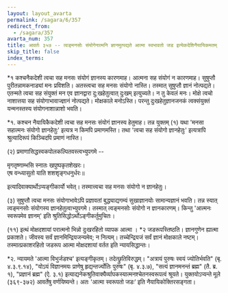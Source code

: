 ```yaml
---
layout: layout_avarta
permalink: /sagara/6/357
redirect_from:
  - /sagara/357
avarta_num: 357
title: आवर्तः ३५७ -- त्वङ्मनसोः संयोगेनात्मनि ज्ञानमुत्पद्यते आत्मा स्वभावतो जड इत्येकदेशिनैयायिकमतम्
skip_title: false
index_terms: 
---
```


*१ कश्चनैकदेशी त्वचा सह मनसः संयोगं ज्ञानस्य कारणमाह। आत्मना
सह संयोगं न कारणमाह। सुषुप्तौ पुरीतन्नामकनाड्यां मनः प्रविशति। अतस्त्वचा सह मनसः संयोगो नास्ति। तस्मात् सुषुप्तौ ज्ञानं नोत्पद्यते। एतन्मते त्वचा सह संयुक्तं मन एव ज्ञानद्वारा दु:खहेतुत्वात् दुःखम् इत्युच्यते।
न तु केवलं मनः। मोक्षे त्वचो नाशात्तया सह संयोगाभावाज्ज्ञानं नोत्पद्यते।
मोक्षकाले मनोऽस्ति। परन्तु दुःखहेतुज्ञानजनकं त्वक्संयुक्तं यन्मनस्तस्य
संयोगनाशान्नाशो भवति।

<div class="footnote" markdown="1">
*१. कश्चन नैयायिकैकदेशी त्वचा सह मनसः संयोगं ज्ञानस्य हेतुमाह। तन्न
युक्तम् (१) यथा 'मनसा सहात्मनः संयोगो ज्ञानहेतुः' इत्यत्र न किमपि प्रमाणमस्ति। तथा 'त्वचा सह संयोगो ज्ञानहेतुः' इत्यत्रापि श्रुत्यादिरूपं किञ्चिदपि प्रमाणं नास्ति।

(२) प्रमाणासिद्धस्वकपोलकल्पितवस्त्वभ्युपगमे --

मृगतृष्णाम्भसि स्नातः खपुष्पकृतशेखरः।  
एष वन्ध्यासुतो याति शशशृङ्गधनुर्धरः॥

इत्यादिवाक्यार्थोऽप्यङ्गीकार्यो भवेत्।
तस्मात्त्वचा सह मनसः संयोगो न
ज्ञानहेतुः।

(३) सुषुप्तौ त्वचा मनसः संयोगाभावेऽपि प्रज्ञावतां बुद्ध्याद्यगम्यं सुखाज्ञानयोः सामान्यज्ञानं भवति। तन्न स्यात् त्वङ्मनसोः संयोगस्य ज्ञानहेतुत्वाभ्युपगमे। तस्मात्
त्वङ्मनसोः संयोगो न ज्ञानकारणम्। किन्तु 'आत्मनः स्वरूपमेव ज्ञानम्' इति श्रुतिसिद्धोऽर्थोऽङ्गीकर्तुमुचितः।
</div>

(११) इत्थं मोक्षदशायां परात्मनो भिन्नो दुःखरहितो व्यापक आत्मा
। *२ जडरूपस्तिष्ठति। ज्ञानगुणेन ह्यात्मा प्रकाशते। जीवस्य सर्वं ज्ञानमिन्द्रियजन्यमेव; न नित्यम्। तच्चेन्द्रियजं सर्वं ज्ञानं मोक्षकाले नष्टम्। तस्मात्प्रकाशरहितो जडरूप आत्मा मोक्षदशायां वर्तत इति न्यायसिद्धान्तः।


<div class="footnote" markdown="1">
*२. न्यायमते 'आत्मा विभुर्जडश्च' इत्यङ्गीकृतम्। तदेत्छ्रुतिविरुद्धम्।
"अत्रायं पुरुषः स्वयं ज्योतिर्भवति" (बृ. ४.३.९.१४), "योऽयं विज्ञानमयः प्राणेषु
हृद्यन्तर्ज्योतिः पुरुषः" (बृ. ४.३.७), "सत्यं ज्ञानमनन्तं ब्रह्म" (तै. ब्र. १),
"प्रज्ञानं ब्रह्म" (ऐ. ३.१) इत्याद्यनेकश्रुतिवाक्यैर्व्यापकस्यात्मनश्चेतनस्वरूपत्वं श्रूयते।
युक्तयोऽप्यन्ते मूले (३६९-३७२) आवर्तेषु वर्णयिष्यन्ते। अतः 'आत्मा स्वरूपतो जडः’
इति नैयायिकोक्तिरसङ्गता।
</div>
